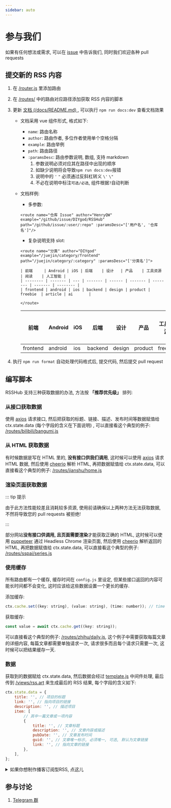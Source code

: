 ```yaml
---
sidebar: auto
---
```


# 参与我们

如果有任何想法或需求, 可以在 [issue](https://github.com/DIYgod/RSSHub/issues) 中告诉我们, 同时我们欢迎各种 pull requests

## 提交新的 RSS 内容

1.  在 [/router.js](https://github.com/DIYgod/RSSHub/blob/master/router.js) 里添加路由

1.  在 [/routes/](https://github.com/DIYgod/RSSHub/tree/master/routes) 中的路由对应路径添加获取 RSS 内容的脚本

1.  更新 [文档 (/docs/README.md) ](https://github.com/DIYgod/RSSHub/blob/master/docs/README.md), 可以执行 `npm run docs:dev` 查看文档效果

    -   文档采用 vue 组件形式, 格式如下:
        -   `name`: 路由名称
        -   `author`: 路由作者, 多位作者使用单个空格分隔
        -   `example`: 路由举例
        -   `path`: 路由路径
        -   `:paramsDesc`: 路由参数说明, 数组, 支持 markdown
            1. 参数说明必须对应其在路径中出现的顺序
            1. 如缺少说明将会导致`npm run docs:dev`报错
            1. 说明中的 `'` `"` 必须通过反斜杠转义 `\'` `\"`
            1. 不必在说明中标注`可选/必选`, 组件根据`?`自动判断
    -   文档样例:

        -   多参数:

        ```vue
        <route name="仓库 Issue" author="HenryQW" example="/github/issue/DIYgod/RSSHub" path="/github/issue/:user/:repo" :paramsDesc="['用户名', '仓库名']"/>
        ```

          <route name="仓库 Issue" author="HenryQW" example="/github/issue/DIYgod/RSSHub" path="/github/issue/:user/:repo" :paramsDesc="['用户名', '仓库名']"/>

        -   复杂说明支持 slot:

        ```vue
        <route name="分类" author="DIYgod" example="/juejin/category/frontend" path="/juejin/category/:category" :paramsDesc="['分类名']">
        
        | 前端     | Android | iOS | 后端    | 设计   | 产品    | 工具资源 | 阅读    | 人工智能 |
        | -------- | ------- | --- | ------- | ------ | ------- | -------- | ------- | -------- |
        | frontend | android | ios | backend | design | product | freebie  | article | ai       |
        
        </route>
        ```

          <route name="分类" author="DIYgod" example="/juejin/category/frontend" path="/juejin/category/:category" :paramsDesc="['分类名']">

        | 前端     | Android | iOS | 后端    | 设计   | 产品    | 工具资源 | 阅读    | 人工智能 |
        | -------- | ------- | --- | ------- | ------ | ------- | -------- | ------- | -------- |
        | frontend | android | ios | backend | design | product | freebie  | article | ai       |

          </route>

1.  执行 `npm run format` 自动处理代码格式后, 提交代码, 然后提交 pull request

## 编写脚本

RSSHub 支持三种获取数据的办法, 方法按 **「推荐优先级」** 排列:

### 从接口获取数据

使用 [axios](https://github.com/axios/axios) 请求接口, 然后把获取的标题、链接、描述、发布时间等数据赋值给 ctx.state.data (每个字段的含义在下面说明) , 可以直接看这个典型的例子: [/routes/bilibili/bangumi.js](https://github.com/DIYgod/RSSHub/blob/master/routes/bilibili/bangumi.js)

### 从 HTML 获取数据

有时候数据是写在 HTML 里的, **没有接口供我们调用**, 这时候可以使用 [axios](https://github.com/axios/axios) 请求 HTML 数据, 然后使用 [cheerio](https://github.com/cheeriojs/cheerio) 解析 HTML, 再把数据赋值给 ctx.state.data, 可以直接看这个典型的例子: [/routes/jianshu/home.js](https://github.com/DIYgod/RSSHub/blob/master/routes/jianshu/home.js)

### 渲染页面获取数据

::: tip 提示

由于此方法性能较差且消耗较多资源, 使用前请确保以上两种方法无法获取数据, 不然将导致您的 pull requests 被拒绝!

:::

部分网站**没有接口供调用, 且页面需要渲染**才能获取正确的 HTML, 这时候可以使用 [puppeteer](https://github.com/GoogleChrome/puppeteer) 通过 Headless Chrome 渲染页面, 然后使用 [cheerio](https://github.com/cheeriojs/cheerio) 解析返回的 HTML, 再把数据赋值给 ctx.state.data, 可以直接看这个典型的例子: [/routes/sspai/series.js](https://github.com/DIYgod/RSSHub/blob/master/routes/sspai/series.js)

### 使用缓存

所有路由都有一个缓存, 缓存时间在 `config.js` 里设定, 但某些接口返回的内容可能长时间都不会变化, 这时应该给这些数据设置一个更长的缓存.

添加缓存:

```js
ctx.cache.set((key: string), (value: string), (time: number)); // time 为缓存时间, 单位为秒
```

获取缓存:

```js
const value = await ctx.cache.get((key: string));
```

可以直接看这个典型的例子: [/routes/zhihu/daily.js](https://github.com/DIYgod/RSSHub/blob/master/routes/zhihu/daily.js), 这个例子中需要获取每篇文章的详细内容, 每篇文章都需要单独请求一次, 请求很多而且每个请求只需要一次, 这时候可以把结果缓存一天.

### 数据

获取到的数据赋给 ctx.state.data, 然后数据会经过 [template.js](https://github.com/DIYgod/RSSHub/blob/master/middleware/template.js) 中间件处理, 最后传到 [/views/rss.art](https://github.com/DIYgod/RSSHub/blob/master/views/rss.art) 来生成最后的 RSS 结果, 每个字段的含义如下:

```js
ctx.state.data = {
    title: '', // 项目的标题
    link: '', // 指向项目的链接
    description: '', // 描述项目
    item: [
        // 其中一篇文章或一项内容
        {
            title: '', // 文章标题
            description: '', // 文章内容或描述
            pubDate: '', // 文章发布时间
            guid: '', // 文章唯一标示, 必须唯一, 可选, 默认为文章链接
            link: '', // 指向文章的链接
        },
    ],
};
```

<details><summary>如果你想制作播客订阅型RSS, 点这儿</summary><br>

参考文章:

-   [Podcasts Connect 帮助 创建播客 - Apple](https://help.apple.com/itc/podcasts_connect/#/itca5b22233a)
-   [Podcasts Connect 帮助 播客最佳做法 - Apple](https://help.apple.com/itc/podcasts_connect/#/itc2b3780e76)
-   RSS 格式参考: https://codepen.io/jon-walstedt/pen/jsIup
-   播客验证: https://podba.se/validate/?url=https://rsshub.app/ximalaya/album/299146/

这些字段能使你的 RSS 被泛用型播客软件订阅:

```js
ctx.state.data = {
    title: '', // 项目的标题
    link: '', // 指向项目的链接
    itunes_author: '', // 主播名字, 必须填充本字段才会被视为播客
    itunes_category: '', // 播客分类
    image: '', // 专辑图片, 作为播客源时必填
    description: '', // 描述项目
    item: [
        // 其中一篇文章或一项内容
        {
            title: '', // 文章标题
            description: '', // 文章内容或描述
            pubDate: '', // 文章发布时间
            guid: '', // 文章唯一标示, 必须唯一, 可选, 默认为文章链接
            link: '', // 指向文章的链接
            itunes_item_image: '', // 图像
            enclosure_url: '', // 音频链接
            enclosure_length: '', // 时间戳 (播放长度) , 一般是秒数
            enclosure_type: '', // [.mp3就填'audio/mpeg'] [.m4a就填'audio/x-m4a'], 或其他类型.
            itunes_duration: '', // 由enclosure_length转换为 时:分:秒
        },
    ],
};
```

</details>

## 参与讨论

1.  [Telegram 群](https://t.me/rsshub)
